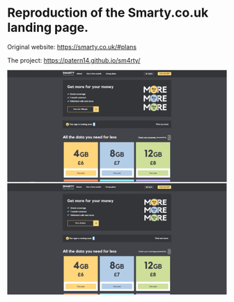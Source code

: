 # Reproduction of the Smarty.co.uk landing page.

Original website: https://smarty.co.uk/#plans

The project: https://patern14.github.io/sm4rty/

![](https://github.com/Patern14/sm4rty/blob/master/Screenshots/Original_desktop/Capture%20d%E2%80%99%C3%A9cran%202021-05-13%20171732.png) ![](https://github.com/Patern14/sm4rty/blob/master/Screenshots/Copy_desktop/Capture%20d%E2%80%99%C3%A9cran%202021-05-13%20170147.png)




